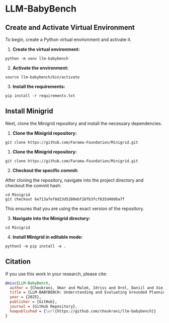 # LLM-BabyBench

## Create and Activate Virtual Environment

To begin, create a Python virtual environment and activate it.

1. **Create the virtual environment:**

```
python -m venv llm-babybench
```

2. **Activate the environment:**

```
source llm-babybench/bin/activate
```

3. **Install the requirements:**

```
pip install -r requirements.txt
```

## Install Minigrid

Next, clone the Minigrid repository and install the necessary dependencies.

1. **Clone the Minigrid repository:**

```
git clone https://github.com/Farama-Foundation/Minigrid.git
```

1. **Clone the Minigrid repository:**

```
git clone https://github.com/Farama-Foundation/Minigrid.git
```

2. **Checkout the specific commit:**

After cloning the repository, navigate into the project directory and checkout the commit hash:

```
cd Minigrid
git checkout 6e713afef8d23d5280ebf28fb3fcf635d40d6a7f
```
This ensures that you are using the exact version of the repository.

3. **Navigate into the Minigrid directory:**

```
cd Minigrid
```

4. **Install Minigrid in editable mode:**

```
python3 -m pip install -e .
```

## Citation

If you use this work in your research, please cite:

```bibtex
@misc{LLM-BabyBench,
  author = {Choukrani, Omar and Malek, Idriss and Orel, Daniil and Xie, Zhuohan and Iklassov, Zangir and Takáč, Martin and Lahlou, Salem},
  title = {LLM-BABYBENCH: Understanding and Evaluating Grounded Planning and Reasoning in LLMs},
  year = {2025},
  publisher = {GitHub},
  journal = {GitHub Repository},
  howpublished = {\url{https://github.com/choukrani/llm-babybench}}
}
``` 
